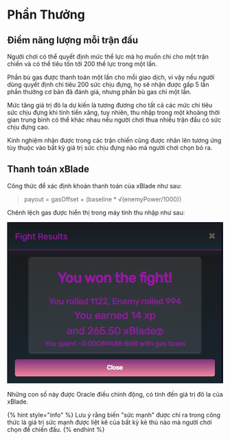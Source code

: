 # Phần Thưởng

## Điểm năng lượng mỗi trận đấu

Người chơi có thể quyết định mức thể lực mà họ muốn chi cho một trận chiến và có thể tiêu tốn tới 200 thể lực trong một lần.

Phần bù gas được thanh toán một lần cho mỗi giao dịch, vì vậy nếu người dùng quyết định chi tiêu 200 sức chịu đựng, họ sẽ nhận được gấp 5 lần phần thưởng cơ bản đã đánh giá, nhưng phần bù gas chỉ một lần.

Mức tăng giá trị đô la dự kiến ​​là tương đương cho tất cả các mức chi tiêu sức chịu đựng khi tính tiền xăng, tuy nhiên, thu nhập trong một khoảng thời gian trung bình có thể khác nhau nếu người chơi thua nhiều trận đấu có sức chịu đựng cao.

Kinh nghiệm nhận được trong các trận chiến cũng được nhân lên tương ứng tùy thuộc vào bất kỳ giá trị sức chịu đựng nào mà người chơi chọn bỏ ra.

## Thanh toán xBlade

Công thức để xác định khoản thanh toán của xBlade như sau:

> payout = gasOffset + (baseline \* √(enemyPower/1000))

Chênh lệch gas được hiển thị trong máy tính thu nhập như sau:

![](../../.gitbook/assets/9.jpg)

Những con số này được Oracle điều chỉnh động, có tính đến giá trị đô la của xBlade.

{% hint style="info" %}
Lưu ý rằng biến "sức mạnh" được chỉ ra trong công thức là giá trị sức mạnh được liệt kê của bất kỳ kẻ thù nào mà người chơi chọn để chiến đấu.
{% endhint %}
